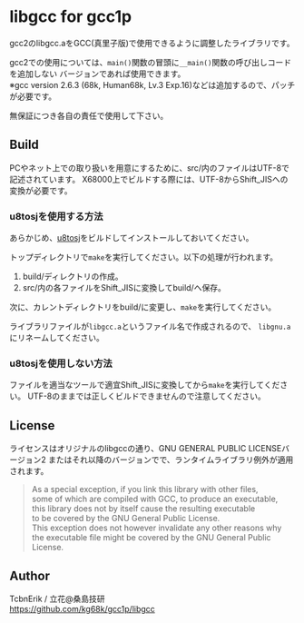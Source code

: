 # libgcc for gcc1p
gcc2のlibgcc.aをGCC(真里子版)で使用できるように調整したライブラリです。

gcc2での使用については、`main()`関数の冒頭に`__main()`関数の呼び出しコードを追加しない
バージョンであれば使用できます。  
※gcc version 2.6.3 (68k, Human68k, Lv.3 Exp.16)などは追加するので、パッチが必要です。

無保証につき各自の責任で使用して下さい。


## Build
PCやネット上での取り扱いを用意にするために、src/内のファイルはUTF-8で記述されています。
X68000上でビルドする際には、UTF-8からShift_JISへの変換が必要です。

### u8tosjを使用する方法

あらかじめ、[u8tosj](https://github.com/kg68k/u8tosj)をビルドしてインストールしておいてください。

トップディレクトリで`make`を実行してください。以下の処理が行われます。
1. build/ディレクトリの作成。
2. src/内の各ファイルをShift_JISに変換してbuild/へ保存。

次に、カレントディレクトリをbuild/に変更し、`make`を実行してください。

ライブラリファイルが`libgcc.a`というファイル名で作成されるので、
`libgnu.a`にリネームしてください。

### u8tosjを使用しない方法

ファイルを適当なツールで適宜Shift_JISに変換してから`make`を実行してください。
UTF-8のままでは正しくビルドできませんので注意してください。


## License

ライセンスはオリジナルのlibgccの通り、GNU GENERAL PUBLIC LICENSEバージョン2
またはそれ以降のバージョンでで、ランタイムライブラリ例外が適用されます。

>As a special exception, if you link this library with other files,  
>some of which are compiled with GCC, to produce an executable,  
>this library does not by itself cause the resulting executable  
>to be covered by the GNU General Public License.  
>This exception does not however invalidate any other reasons why  
>the executable file might be covered by the GNU General Public License.  


## Author
TcbnErik / 立花@桑島技研  
https://github.com/kg68k/gcc1p/libgcc
